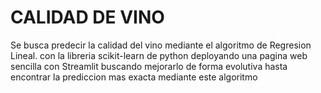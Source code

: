 # CALIDAD DE VINO 

Se busca predecir la calidad del vino mediante el algoritmo de Regresion Lineal. con la libreria scikit-learn de python deployando una pagina web sencilla con Streamlit buscando mejorarlo de forma evolutiva hasta encontrar la prediccion mas exacta mediante este algoritmo 


